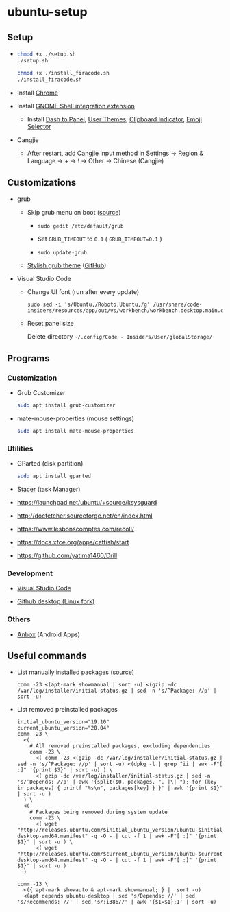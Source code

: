 # ubuntu-setup

## Setup

- 
  ```bash
  chmod +x ./setup.sh
  ./setup.sh
  
  chmod +x ./install_firacode.sh
  ./install_firacode.sh
  ```
  
- Install [Chrome](https://dl.google.com/linux/direct/google-chrome-stable_current_amd64.deb)

- Install [GNOME Shell integration extension](https://chrome.google.com/webstore/detail/gnome-shell-integration/gphhapmejobijbbhgpjhcjognlahblep)

  - Install [Dash to Panel](https://extensions.gnome.org/extension/1160/dash-to-panel/), [User Themes](https://extensions.gnome.org/extension/19/user-themes/), [Clipboard Indicator](https://extensions.gnome.org/extension/779/clipboard-indicator/), [Emoji Selector](https://extensions.gnome.org/extension/1162/emoji-selector/)

- Cangjie

  - After restart, add Cangjie input method in Settings → Region & Language → + → ⁝ → Other → Chinese (Cangjie)

    
## Customizations

- grub

  - Skip grub menu on boot ([source](https://askubuntu.com/a/1036957))

    - 
      ```
      sudo gedit /etc/default/grub
      ```

    - Set `GRUB_TIMEOUT` to `0.1` ( `GRUB_TIMEOUT=0.1` )

    - 
      ```
      sudo update-grub
      ```

  - [Stylish grub theme](https://www.gnome-look.org/p/1009237/) ([GitHub](https://github.com/vinceliuice/grub2-themes))

- Visual Studio Code
    
  - Change UI font (run after every update)
  
    ```
    sudo sed -i 's/Ubuntu,/Roboto,Ubuntu,/g' /usr/share/code-insiders/resources/app/out/vs/workbench/workbench.desktop.main.css
    ```

  - Reset panel size

    Delete directory `~/.config/Code - Insiders/User/globalStorage/`

## Programs

### Customization

- Grub Customizer

  ```bash
  sudo apt install grub-customizer
  ```

- mate-mouse-properties (mouse settings)

  ```bash
  sudo apt install mate-mouse-properties
  ```
  
### Utilities

- GParted (disk partition)

  ```bash
  sudo apt install gparted
  ```

- [Stacer](https://github.com/oguzhaninan/Stacer/releases) (task Manager)

- https://launchpad.net/ubuntu/+source/ksysguard

- http://docfetcher.sourceforge.net/en/index.html

- https://www.lesbonscomptes.com/recoll/

- https://docs.xfce.org/apps/catfish/start

- https://github.com/yatima1460/Drill

### Development

- [Visual Studio Code](https://code.visualstudio.com/)
  
- [Github desktop (Linux fork)](https://github.com/shiftkey/desktop/releases)

### Others

- [Anbox](https://docs.anbox.io/userguide/install.html) (Android Apps)

## Useful commands

- List manually installed packages [(source)](https://askubuntu.com/a/492343)

  ```
  comm -23 <(apt-mark showmanual | sort -u) <(gzip -dc /var/log/installer/initial-status.gz | sed -n 's/^Package: //p' | sort -u)
  ```
- List removed preinstalled packages

  <!--
  ```
  # WARNING: apt does not have a stable CLI interface. Use with caution in scripts.
  # <(apt list --installed | sed -n 's/[//].*//p' | sort -u)
  # <(apt list --installed | awk -F '/' '{print $1}' | sort -u)
  # <( (apt-mark showmanual; apt-mark showauto) | cat | sort -u)
  comm -23 <(gzip -dc /var/log/installer/initial-status.gz | sed -n 's/^Package: //p' | sort -u) <(dpkg -l | grep ^ii | awk '{print $2}' | awk -F: '{print $1}' | sort -u) 
  ```
  -->
  
  ```
  initial_ubuntu_version="19.10"
  current_ubuntu_version="20.04"
  comm -23 \
    <(
      # All removed preinstalled packages, excluding dependencies
      comm -23 \
        <( comm -23 <(gzip -dc /var/log/installer/initial-status.gz | sed -n 's/^Package: //p' | sort -u) <(dpkg -l | grep ^ii | awk -F"[ :]" '{print $3}' | sort -u) ) \
        <( gzip -dc /var/log/installer/initial-status.gz | sed -n 's/^Depends: //p' | awk '{split($0, packages, ", |\| "); for (key in packages) { printf "%s\n", packages[key] } }' | awk '{print $1}' | sort -u )
    ) \
    <(
      # Packages being removed during system update
      comm -23 \
        <( wget "http://releases.ubuntu.com/$initial_ubuntu_version/ubuntu-$initial_ubuntu_version-desktop-amd64.manifest" -q -O - | cut -f 1 | awk -F"[ :]" '{print $1}' | sort -u ) \
        <( wget "http://releases.ubuntu.com/$current_ubuntu_version/ubuntu-$current_ubuntu_version-desktop-amd64.manifest" -q -O - | cut -f 1 | awk -F"[ :]" '{print $1}' | sort -u )
    )
  ```
  
  ```
  comm -13 \
    <({ apt-mark showauto & apt-mark showmanual; } |  sort -u)
    <(apt depends ubuntu-desktop | sed 's/Depends: //' | sed 's/Recommends: //' | sed 's/:i386//' | awk '{$1=$1};1' | sort -u)
  ```
